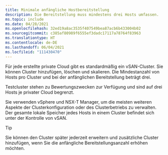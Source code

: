 ```yaml
---
title: Minimale anfängliche Hostbereitstellung
description: Die Bereitstellung muss mindestens drei Hosts umfassen.
ms.topic: include
ms.date: 04/28/2021
ms.openlocfilehash: 32ed19a8ac3535f407549bea87acb6b433004b02
ms.sourcegitcommit: c385af80989f6555ef3dadc17117a78764f83963
ms.translationtype: HT
ms.contentlocale: de-DE
ms.lasthandoff: 06/04/2021
ms.locfileid: "111430470"
---
```

<!-- Used in production-ready-deployment-steps.md and concepts-private-clouds-clusters.md -->

Für jede erstellte private Cloud gibt es standardmäßig ein vSAN-Cluster. Sie können Cluster hinzufügen, löschen und skalieren.  Die Mindestanzahl von Hosts pro Cluster und bei der anfänglichen Bereitstellung beträgt drei. 

Testcluster stehen zu Bewertungszwecken zur Verfügung und sind auf drei Hosts je privater Cloud begrenzt.

Sie verwenden vSphere und NSX-T Manager, um die meisten weiteren Aspekte der Clusterkonfiguration oder des Clusterbetriebs zu verwalten. Der gesamte lokale Speicher jedes Hosts in einem Cluster befindet sich unter der Kontrolle von vSAN.

>[!TIP]
>Sie können den Cluster später jederzeit erweitern und zusätzliche Cluster hinzufügen, wenn Sie die anfängliche Bereitstellungsanzahl erhöhen möchten.
